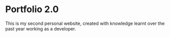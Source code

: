 # Portfolio 2.0
 This is my second personal website, created with knowledge learnt over the past year working as a developer.
